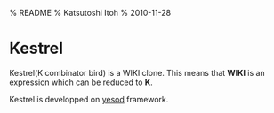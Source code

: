% README
% Katsutoshi Itoh
% 2010-11-28

Kestrel
=======

Kestrel(K combinator bird) is a WIKI clone.
This means that **WIKI** is an expression which can be reduced to **K**.

Kestrel is developped on [yesod] framework.

[yesod]: http://docs.yesodweb.com/
